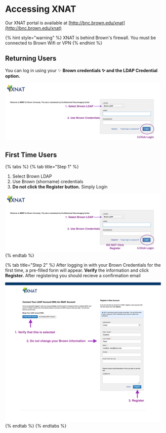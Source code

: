 # Accessing XNAT

Our XNAT portal is available at [http://bnc.brown.edu/xnat](http://bnc.brown.edu/xnat)

{% hint style="warning" %}
XNAT is behind Brown's firewall. You must be connected to Brown Wifi or VPN
{% endhint %}

## Returning Users

You can log in using your ✨ **Brown credentials ✨ and the LDAP Credential option.** 

![XNAT Login Page: 1. Select Brown LDAP and login using your Brown Credentials](../.gitbook/assets/xnat-ldap-login%20%283%29.png)

## First Time Users

{% tabs %}
{% tab title="Step 1" %}
1. Select Brown LDAP
2. Use Brown \(shorname\) credentials
3. **Do not click the Register button.** Simply Login

![XNAT Login Page. Login using Brown LDAP and Credentials. Do not click Register button](../.gitbook/assets/xnat-ldap-login%20%282%29.png)
{% endtab %}

{% tab title="Step 2" %}
After logging in with your Brown Credentials for the first time, a pre-filled form will appear. **Verify** the information and click **Register.** After registering you should recieve a confirmation email

![              XNAT&apos;s Registration Page. Confirm values and hit Register button](../.gitbook/assets/xnat-ldap-registration.png)
{% endtab %}
{% endtabs %}





